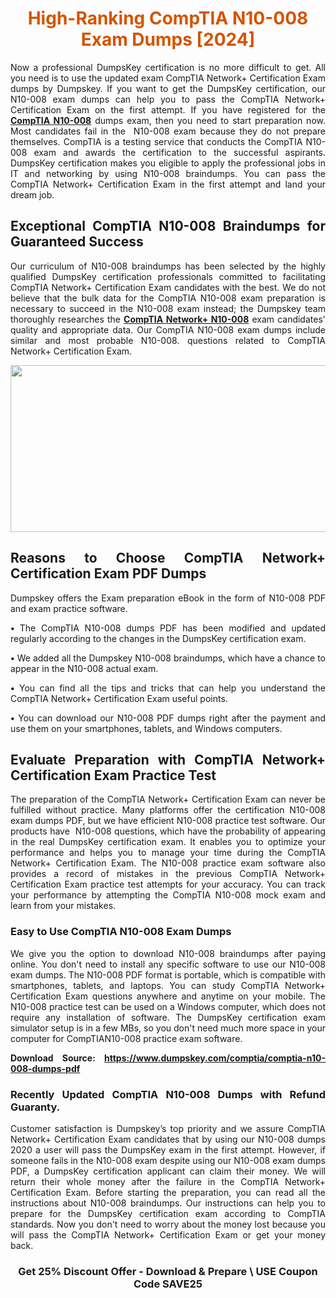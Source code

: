 <h1 style="text-align: center;"><span style="color:#d35400;"><strong>High-Ranking CompTIA N10-008 Exam Dumps [2024]</strong></span></h1>

<p style="text-align: justify;">Now a professional DumpsKey certification is no more difficult to get. All you need is to use the updated exam CompTIA Network+ Certification Exam dumps by Dumpskey. If you want to get the DumpsKey certification, our N10-008 exam dumps can help you to pass the CompTIA Network+ Certification Exam on the first attempt. If you have registered for the <a href="https://www.dumpskey.com/how-to-pass-comptia-certification-exam"><strong>CompTIA N10-008</strong></a> dumps exam, then you need to start preparation now. Most candidates fail in the  N10-008 exam because they do not prepare themselves. CompTIA is a testing service that conducts the CompTIA N10-008 exam and awards the certification to the successful aspirants. DumpsKey certification makes you eligible to apply the professional jobs in IT and networking by using N10-008 braindumps. You can pass the CompTIA Network+ Certification Exam in the first attempt and land your dream job.</p>

<h2 style="text-align: justify;"><strong>Exceptional CompTIA N10-008</strong><strong> Braindumps for Guaranteed Success</strong></h2>

<p style="text-align: justify;">Our curriculum of N10-008 braindumps has been selected by the highly qualified DumpsKey certification professionals committed to facilitating CompTIA Network+ Certification Exam candidates with the best. We do not believe that the bulk data for the CompTIA N10-008 exam preparation is necessary to succeed in the N10-008 exam instead; the Dumpskey team thoroughly researches the <a href="https://www.dumpskey.com/comptia/comptia-network-dumps"><strong>CompTIA Network+ N10-008</strong></a> exam candidates' quality and appropriate data. Our CompTIA N10-008 exam dumps include similar and most probable N10-008. questions related to CompTIA Network+ Certification Exam.</p>

<p style="text-align: center;"><img src="https://i.imgur.com/f7qNPQv.jpg" style="height: 267px; width: 700px;" /></p>

<h2 style="text-align: justify;"><strong>Reasons to Choose CompTIA Network+ Certification Exam PDF Dumps </strong></h2>

<p style="text-align: justify;">Dumpskey offers the Exam preparation eBook in the form of N10-008 PDF and exam practice software.</p>

<p style="text-align: justify;"><strong>• </strong>The CompTIA N10-008 dumps PDF has been modified and updated regularly according to the changes in the DumpsKey certification exam.</p>

<p style="text-align: justify;"><strong>•</strong> We added all the Dumpskey N10-008 braindumps, which have a chance to appear in the N10-008 actual exam.</p>

<p style="text-align: justify;"><strong>•</strong> You can find all the tips and tricks that can help you understand the CompTIA Network+ Certification Exam useful points.</p>

<p style="text-align: justify;"><strong>•</strong> You can download our N10-008 PDF dumps right after the payment and use them on your smartphones, tablets, and Windows computers.</p>

<h2 style="text-align: justify;"><strong><strong>Evaluate Preparation with </strong>CompTIA Network+ Certification Exam<strong> Practice Test </strong></strong></h2>

<p style="text-align: justify;">The preparation of the CompTIA Network+ Certification Exam can never be fulfilled without practice. Many platforms offer the certification N10-008 exam dumps PDF, but we have efficient N10-008 practice test software. Our products have  N10-008 questions, which have the probability of appearing in the real DumpsKey certification exam. It enables you to optimize your performance and helps you to manage your time during the CompTIA Network+ Certification Exam. The N10-008 practice exam software also provides a record of mistakes in the previous CompTIA Network+ Certification Exam practice test attempts for your accuracy. You can track your performance by attempting the CompTIA N10-008 mock exam and learn from your mistakes.</p>

<h3 style="text-align: justify;"><strong>Easy to Use CompTIA N10-008 Exam Dumps </strong></h3>

<p style="text-align: justify;">We give you the option to download N10-008 braindumps after paying online. You don't need to install any specific software to use our N10-008 exam dumps. The N10-008 PDF format is portable, which is compatible with smartphones, tablets, and laptops. You can study CompTIA Network+ Certification Exam questions anywhere and anytime on your mobile. The N10-008 practice test can be used on a Windows computer, which does not require any installation of software. The DumpsKey certification exam simulator setup is in a few MBs, so you don't need much more space in your computer for CompTIAN10-008 practice exam software.</p>

<p style="text-align: justify;"><strong>Download Source: <a href="https://www.dumpskey.com/comptia/comptia-n10-008-dumps-pdf">https://www.dumpskey.com/comptia/comptia-n10-008-dumps-pdf</a></strong></p>

<h3 style="text-align: justify;"><strong>Recently Updated CompTIA N10-008 Dumps with Refund Guaranty.</strong></h3>

<p style="text-align: justify;">Customer satisfaction is Dumpskey’s top priority and we assure CompTIA Network+ Certification Exam candidates that by using our N10-008 dumps 2020 a user will pass the DumpsKey exam in the first attempt. However, if someone fails in the N10-008 exam despite using our N10-008 exam dumps PDF, a DumpsKey certification applicant can claim their money. We will return their whole money after the failure in the CompTIA Network+ Certification Exam. Before starting the preparation, you can read all the instructions about N10-008 braindumps. Our instructions can help you to prepare for the DumpsKey certification exam according to CompTIA standards. Now you don't need to worry about the money lost because you will pass the CompTIA Network+ Certification Exam or get your money back.</p>

<h3 style="text-align: center;"><strong>Get 25% Discount Offer - Download & Prepare \ USE Coupon Code SAVE25</strong></h3>
